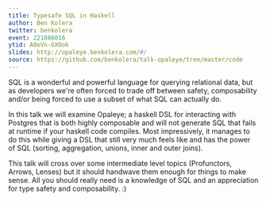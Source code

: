 ```yaml
---
title: Typesafe SQL in Haskell
author: Ben Kolera
twitter: benkolera
event: 221886016
ytid: A0oVn-GXOok
slides: http://opaleye.benkolera.com/#/
source: https://github.com/benkolera/talk-opaleye/tree/master/code
---
```

SQL is a wonderful and powerful language for querying relational data, but as
developers we're often forced to trade off between safety, composability and/or
being forced to use a subset of what SQL can actually do.

In this talk we will examine Opaleye; a haskell DSL for interacting with
Postgres that is both highly composable and will not generate SQL that fails at
runtime if your haskell code compiles. Most impressively, it manages to do this
while giving a DSL that still very much feels like and has the power of SQL
(sorting, aggregation, unions, inner and outer joins).

This talk will cross over some intermediate level topics (Profunctors, Arrows,
Lenses) but it should handwave them enough for things to make sense. All you
should really need is a knowledge of SQL and an appreciation for type safety
and composability. :)

